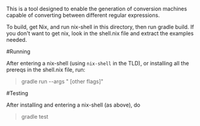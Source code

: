 This is a tool designed to enable the generation of conversion machines
capable of converting between different regular expressions.


To build, get Nix, and run nix-shell in this directory, then run gradle build.
If you don't want to get nix, look in the shell.nix file and extract
the examples needed.

#Running

After entering a nix-shell (using `nix-shell` in the TLD),
or installing all the prereqs in the shell.nix file, run:

> gradle run --args "<RegexToCompileTo> <RegexToCompileFrom> [other flags]"

#Testing

After installing and entering a nix-shell (as above),
do

> gradle test
